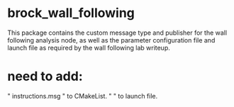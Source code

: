 # brock_wall_following

This package contains the custom message type and publisher for the wall following analysis node, as well as the parameter configuration file and launch file as required by the wall following lab writeup.
# need to add:
" instructions.msg " to CMakeList.
" <node pkg="need4speed_wall_following" name="read_instruction_node" type="read_instruction.py" output="screen"/> " to launch file.
